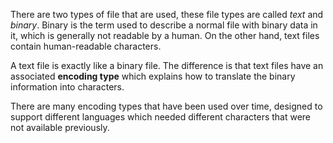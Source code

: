There are two types of file that are used, these file types are called *text* and *binary*. Binary is the term used to describe a normal file with binary data in it, which is generally not readable by a human. On the other hand, text files contain human-readable characters.

A text file is exactly like a binary file. The difference is that text files have an associated **encoding type** which explains how to translate the binary information into characters.

There are many encoding types that have been used over time, designed to support different languages which needed different characters that were not available previously.

